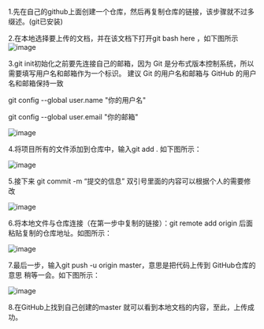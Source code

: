 1.先在自己的github上面创建一个仓库，然后再复制仓库的链接，该步骤就不过多缀述。(git已安装)

2.在本地选择要上传的文档，并在该文档下打开git bash here ，如下图所示![image](https://github.com/xq0709/git_test01/assets/37392093/cffd21d5-e2f6-4fa1-b88b-ebfdd2dae281)

3.git init初始化之前要先连接自己的邮箱，因为 Git 是分布式版本控制系统，所以需要填写用户名和邮箱作为一个标识。
  建议 Git 的用户名和邮箱与 GitHub 的用户名和邮箱保持一致
  
  git config --global user.name "你的用户名"
  
  git config --global user.email "你的邮箱"  
  
![image](https://github.com/xq0709/git_test01/assets/37392093/eb6cadaa-50b9-48ad-ad67-2216927d41eb)

4.将项目所有的文件添加到仓库中，输入git add . 如下图所示：

![image](https://github.com/xq0709/git_test01/assets/37392093/b1322366-3d14-485b-899b-8f5add627e00)

5.接下来 git commit -m “提交的信息”    双引号里面的内容可以根据个人的需要修改

![image](https://github.com/xq0709/git_test01/assets/37392093/e6b9ca49-c2a5-415f-a045-33a8a9bca4fe)

6.将本地文件与仓库连接（在第一步中复制的链接）：git remote add origin 后面 粘贴复制的仓库地址。如图所示：

![image](https://github.com/xq0709/git_test01/assets/37392093/5d32cb81-18fa-4ce7-bed6-cc2340fb1a1c)

7.最后一步，输入git push -u origin master，意思是把代码上传到 GitHub仓库的意思 稍等一会。如下图所示：

![image](https://github.com/xq0709/git_test01/assets/37392093/a4462600-d267-4931-ad5d-6937648154c6)

8.在GitHub上找到自己创建的master 就可以看到本地文档的内容，至此，上传成功。 
